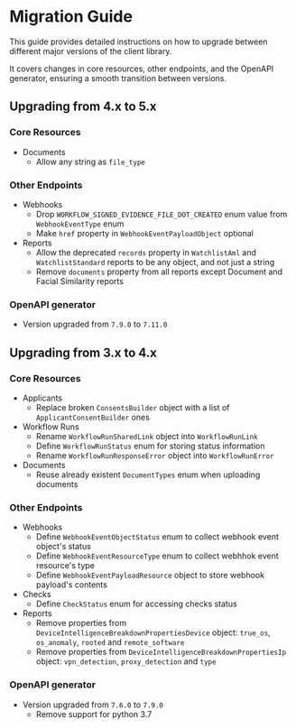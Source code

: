 # Migration Guide

This guide provides detailed instructions on how to upgrade between different
major versions of the client library.

It covers changes in core resources, other endpoints, and the OpenAPI generator,
ensuring a smooth transition between versions.

## Upgrading from 4.x to 5.x

### Core Resources

- Documents
  - Allow any string as `file_type`

### Other Endpoints

- Webhooks
  - Drop `WORKFLOW_SIGNED_EVIDENCE_FILE_DOT_CREATED` enum value from
    `WebhookEventType` enum
  - Make `href` property in `WebhookEventPayloadObject` optional
- Reports
  - Allow the deprecated `records` property in `WatchlistAml` and
    `WatchlistStandard` reports to be any object, and not just a string
  - Remove `documents` property from all reports except Document and
    Facial Similarity reports

### OpenAPI generator

- Version upgraded from `7.9.0` to `7.11.0`

## Upgrading from 3.x to 4.x

### Core Resources

- Applicants
  - Replace broken `ConsentsBuilder` object with a list of `ApplicantConsentBuilder` ones
- Workflow Runs
  - Rename `WorkflowRunSharedLink` object into `WorkflowRunLink`
  - Define `WorkflowRunStatus` enum for storing status information
  - Rename `WorkflowRunResponseError` object into `WorkflowRunError`
- Documents
  - Reuse already existent `DocumentTypes` enum when uploading documents

### Other Endpoints

- Webhooks
  - Define `WebhookEventObjectStatus` enum to collect webhook event object's status
  - Define `WebhookEventResourceType` enum to collect webhhok event resource's type
  - Define `WebhookEventPayloadResource` object to store webhook payload's contents
- Checks
  - Define `CheckStatus` enum for accessing checks status
- Reports
  - Remove properties from `DeviceIntelligenceBreakdownPropertiesDevice` object: `true_os`, `os_anomaly`, `rooted` and `remote_software`
  - Remove properties from `DeviceIntelligenceBreakdownPropertiesIp` object: `vpn_detection`, `proxy_detection` and `type`

### OpenAPI generator

- Version upgraded from `7.6.0` to `7.9.0`
  - Remove support for python 3.7
